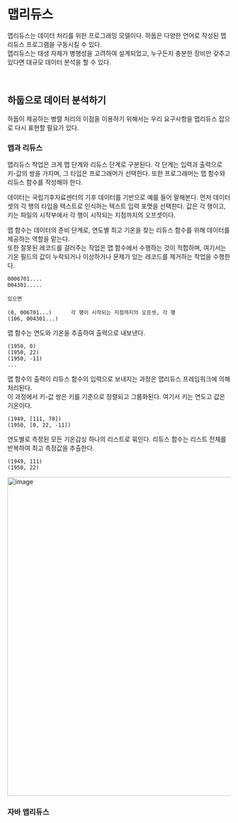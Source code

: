 # 맵리듀스

맵리듀스는 데이터 처리를 위한 프로그래밍 모델이다.  하둡은 다양한 언어로 작성된 맵리듀스 프로그램을 구동시킬 수 있다.  
맵리듀스는 태생 자체가 병행성을 고려하여 설계되었고, 누구든지 충분한 장비만 갖추고 있다면 대규모 데이터 분석을 할 수 있다.  

<br/>

## 하둡으로 데이터 분석하기

하둡이 제공하는 병렬 처리의 이점을 이용하기 위해서는 우리 요구사항을 맵리듀스 잡으로 다시 표현할 필요가 있다.  

### 맵과 리듀스

맵리듀스 작업은 크게 맵 단계와 리듀스 단계로 구분된다. 각 단계는 입력과 출력으로 키-값의 쌍을 가지며, 그 타입은 프로그래머가 선택한다. 또한 프로그래머는 맵 함수와 리듀스 함수를 작성해야 한다.  

데이터는 국립기후자료센터의 기후 데이터를 기반으로 예를 들어 말해본다. 먼저 데이터셋의 각 행의 타입을 텍스트로 인식하는 텍스트 입력 포맷을 선택한다. 값은 각 행이고, 키는 파일의 시작부에서 각 행이 시작되는 지점까지의 오프셋이다.  

맵 함수는 데이터의 준비 단계로, 연도별 최고 기온을 찾는 리듀스 함수를 위해 데이터를 제공하는 역할을 맡는다.  
또한 잘못된 레코드를 걸러주는 작업은 맵 함수에서 수행하는 것이 적합하며, 여기서는 기온 필드의 값이 누락되거나 이상하거나 문제가 있는 레코드를 제거하는 작업을 수행한다.  

```
0006701....
004301.....

있으면

(0, 006701...)    	각 행이 시작되는 지점까지의 오프셋, 각 행
(106, 004301...)
```

맵 함수는 연도와 기온을 추출하여 출력으로 내보낸다.  

```
(1950, 0)
(1950, 22)
(1950, -11)
...
```

맵 함수의 출력이 리듀스 함수의 입력으로 보내지는 과정은 맵리듀스 프레임워크에 의해 처리된다.  
이 과정에서 키-값 쌍은 키를 기준으로 정렬되고 그룹화된다. 여기서 키는 연도고 값은 기온이다.  

```
(1949, [111, 78])
(1950, [0, 22, -11])
```

연도별로 측정된 모든 기온갑싱 하나의 리스트로 묶인다. 리듀스 함수는 리스트 전체를 반복하여 최고 측정값을 추출한다.

```
(1949, 111)
(1950, 22)
```

<img width="720" alt="image" src="https://github.com/Be-poz/TIL/assets/45073750/91822e41-bf3b-4f21-bbb4-ebef178b6b5d">

### 자바 맵리듀스

